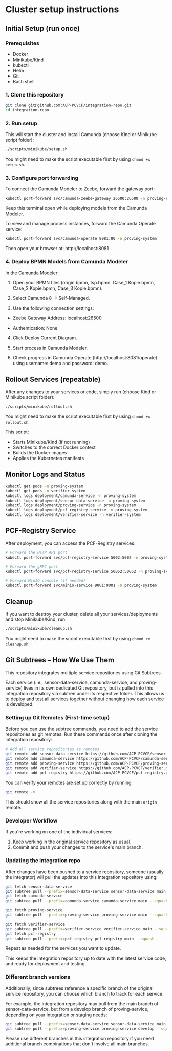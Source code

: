 # Cluster setup instructions

## Initial Setup (run once)
### Prerequisites
- Docker
- Minikube/Kind
- kubectl
- Helm
- Git
- Bash shell

### 1. Clone this repository
```bash
git clone git@github.com:ACP-PCVCF/integration-repo.git
cd integration-repo
```

### 2. Run setup
This will start the cluster and install Camunda (choose Kind or Minikube script folder):
```bash
./scripts/minikube/setup.sh
```
You might need to make the script executable first by using ```chmod +x setup.sh```.

### 3. Configure port forwarding
To connect the Camunda Modeler to Zeebe, forward the gateway port:

```bash
kubectl port-forward svc/camunda-zeebe-gateway 26500:26500 -n proving-system
```
Keep this terminal open while deploying models from the Camunda Modeler.

To view and manage process instances, forward the Camunda Operate service:

```bash
kubectl port-forward svc/camunda-operate 8081:80 -n proving-system
```
Then open your browser at: http://localhost:8081

### 4. Deploy BPMN Models from Camunda Modeler
In the Camunda Modeler:

1. Open your BPMN files (origin.bpmn, tsp.bpmn, Case_1 Kopie.bpmn, Case_2 Kopie.bpmn, Case_3 Kopie.bpmn).

2. Select Camunda 8 → Self-Managed.

3. Use the following connection settings:

- Zeebe Gateway Address: localhost:26500

- Authentication: None

4. Click Deploy Current Diagram.

5. Start process in Camunda Modeler.

6. Check progress in Camunda Operate (http://localhost:8081/operate) using username: demo and password: demo.

   
## Rollout Services (repeatable)
After any changes to your services or code, simply run (choose Kind or Minikube script folder):

```bash
./scripts/minikube/rollout.sh
```
You might need to make the script executable first by using ```chmod +x rollout.sh```.

This script:
- Starts Minikube/Kind (if not running)
- Switches to the correct Docker context
- Builds the Docker images
- Applies the Kubernetes manifests

## Monitor Logs and Status

```bash
kubectl get pods -n proving-system
kubectl get pods -n verifier-system
kubectl logs deployment/camunda-service -n proving-system
kubectl logs deployment/sensor-data-service -n proving-system
kubectl logs deployment/proving-service -n proving-system
kubectl logs deployment/pcf-registry-service -n proving-system
kubectl logs deployment/verifier-service -n verifier-system
```

## PCF-Registry Service

After deployment, you can access the PCF-Registry services:

```bash
# Forward the HTTP API port
kubectl port-forward svc/pcf-registry-service 5002:5002 -n proving-system

# Forward the gRPC port
kubectl port-forward svc/pcf-registry-service 50052:50052 -n proving-system

# Forward MinIO console (if needed)
kubectl port-forward svc/minio-service 9001:9001 -n proving-system
```


## Cleanup
If you want to destroy your cluster, delete all your services/deployments and stop Minikube/Kind, run:

```bash 
./scripts/minikube/cleanup.sh
```
You might need to make the script executable first by using ```chmod +x cleanup.sh```.


## Git Subtrees – How We Use Them
This repository integrates multiple service repositories using Git Subtrees.

Each service (i.e., sensor-data-service, camunda-service, and proving-service) lives in its own dedicated Git repository, but is pulled into this integration repository via subtree under its respective folder.
This allows us to deploy and test all services together without changing how each service is developed.

### Setting up Git Remotes (First-time setup)
Before you can use the subtree commands, you need to add the service repositories as git remotes. Run these commands once after cloning the integration repository:

```bash
# Add all service repositories as remotes
git remote add sensor-data-service https://github.com/ACP-PCVCF/sensor-data-service.git
git remote add camunda-service https://github.com/ACP-PCVCF/camunda-service.git
git remote add proving-service https://github.com/ACP-PCVCF/proving-service.git
git remote add verifier-service https://github.com/ACP-PCVCF/verifier.git
git remote add pcf-registry https://github.com/ACP-PCVCF/pcf-registry.git
```

You can verify your remotes are set up correctly by running:
```bash
git remote -v
```

This should show all the service repositories along with the main `origin` remote.

### Developer Workflow
If you're working on one of the individual services:
1. Keep working in the original service repository as usual.
2. Commit and push your changes to the service's main branch.

### Updating the integration repo
After changes have been pushed to a service repository, someone (usually the integrator) will pull the updates into this integration repository using:
```bash
git fetch sensor-data-service
git subtree pull --prefix=sensor-data-service sensor-data-service main --squash
git fetch camunda-service
git subtree pull --prefix=camunda-service camunda-service main --squash

git fetch proving-service
git subtree pull --prefix=proving-service proving-service main --squash

git fetch verifier-service
git subtree pull --prefix=verifier-service verifier-service main --squash
git fetch pcf-registry
git subtree pull --prefix=pcf-registry pcf-registry main --squash
```
Repeat as needed for the services you want to update.

This keeps the integration repository up to date with the latest service code, and ready for deployment and testing.

### Different branch versions
Additionally, since subtrees reference a specific branch of the original service repository, you can choose which branch to track for each service.

For example, the integration repository may pull from the main branch of sensor-data-service, but from a develop branch of proving-service, depending on your integration or staging needs:

```bash
git subtree pull --prefix=sensor-data-service sensor-data-service main --squash
git subtree pull --prefix=proving-service proving-service develop --squash
```
Please use different branches in this integration repository if you need additional branch combinations that don't involve all main branches.
